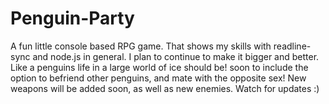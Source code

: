 # Penguin-Party
A fun little console based RPG game. That shows my skills with readline-sync and node.js in general. I plan to continue to make it bigger and better. Like a penguins life in a large world of ice should be!
soon to include the option to befriend other penguins, and mate with the opposite sex!
New weapons will be added soon, as well as new enemies. Watch for updates :)
